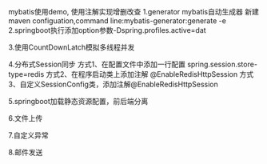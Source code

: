 mybatis使用demo, 使用注解实现增删改查
1.generator mybatis自动生成器
新建maven configuation,command line:mybatis-generator:generate -e
2.springboot执行添加option参数-Dspring.profiles.active=dat

3.使用CountDownLatch模拟多线程并发

4.分布式Session同步
方式1、在配置文件中添加一行配置
spring.session.store-type=redis
方式2、在程序启动类上添加注解
@EnableRedisHttpSession
方式3、自定义SessionConfig类，添加注解@EnableRedisHttpSession

5.springboot加载静态资源配置，前后端分离

6.文件上传

7.自定义异常

8.邮件发送
